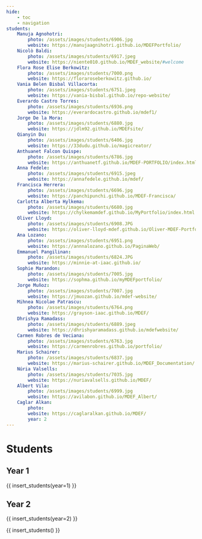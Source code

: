 ```yaml
---
hide:
    - toc
    - navigation
students:
    Manuja Agnohotri:
        photo: /assets/images/students/6906.jpg
        website: https://manujaagnihotri.github.io/MDEFPortfolio/
    Nicolò Baldi:
        photo: /assets/images/students/6917.jpeg
        website: https://niente010.github.io/MDEF_website/#welcome
    Flora Rose Elise Berkowitz:
        photo: /assets/images/students/7000.png
        website: https://floraroseberkowitz.github.io/
    Vania Belen Bisbal Villacorta:
        photo: /assets/images/students/6751.jpeg
        website: https://vania-bisbal.github.io/repo-website/
    Everardo Castro Torres:
        photo: /assets/images/students/6936.png
        website: https://everardocastro.github.io/mdef1/
    Jorge De la Mora:
        photo: /assets/images/students/6880.jpg
        website: https://jdlm92.github.io/MDEFsite/
    Qianyin Du:
        photo: /assets/images/students/6406.jpg
        website: https://33dudu.github.io/magicreator/
    Anthuanet Falcon Quispe:
        photo: /assets/images/students/6786.jpg
        website: https://anthuanetf.github.io/MDEF-PORTFOLIO/index.html
    Anna Fedele:
        photo: /assets/images/students/6915.jpeg
        website: https://annafedele.github.io/mdef/
    Francisca Herrera:
        photo: /assets/images/students/6696.jpg
        website: https://panchipunchi.github.io/MDEF-Francisca/
    Carlotta Alberta Hylkema:
        photo: /assets/images/students/6680.jpg
        website: https://chylkemamdef.github.io/MyPortfolio/index.html
    Oliver Lloyd:
        photo: /assets/images/students/6908.JPG
        website: https://oliver-lloyd-mdef.github.io/Oliver-MDEF-Portfolio/
    Ana Lozano:
        photo: /assets/images/students/6951.png
        website: https://annnalozano.github.io/PaginaWeb/ 
    Emmanuel Pangilinan:
        photo: /assets/images/students/6824.JPG
        website: https://minnie-at-iaac.github.io/
    Sophie Marandon:
        photo: /assets/images/students/7005.jpg
        website: https://sophma.github.io/myMDEFportfolio/
    Jorge Muñoz:
        photo: /assets/images/students/7007.jpg
        website: https://jmuozan.github.io/mdef-website/
    Mihnea Nicolae Patrascu:
        photo: /assets/images/students/6764.png
        website: https://grayson-iaac.github.io/MDEF/
    Dhrishya Ramadass:
        photo: /assets/images/students/6889.jpeg
        website: https://dhrishyaramadass.github.io/mdefwebsite/
    Carmen Robres de Veciana:
        photo: /assets/images/students/6763.jpg
        website: https://carmenrobres.github.io/portfolio/
    Marius Schairer:
        photo: /assets/images/students/6837.jpg
        website: https://marius-schairer.github.io/MDEF_Documentation/
    Núria Valsells: 
        photo: /assets/images/students/7035.jpg
        website: https://nuriavalsells.github.io/MDEF/
    Albert Vila:
        photo: /assets/images/students/6999.jpg
        website: https://avilabon.github.io/MDEF_Albert/
    Caglar Alkan:
        photo: 
        website: https://caglaralkan.github.io/MDEF/
        year: 2
---
```


# Students

## Year 1

{{ insert_students(year=1) }} 

## Year 2

{{ insert_students(year=2) }}

{{ insert_students() }}